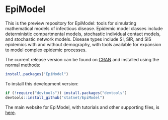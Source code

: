 EpiModel
===============

This is the preview repository for EpiModel: tools for simulating mathematical models of infectious disease. Epidemic model classes include deterministic compartmental models, stochastic individual contact models, and stochastic network models. Disease types include SI, SIR, and SIS epidemics with and without
demography, with tools available for expansion to model complex epidemic processes.

The current release version can be found on [CRAN](http://cran.r-project.org/web/packages/EpiModel/index.html) and installed using the normal methods:
```r
install.packages("EpiModel")
```

To install this development version:
```r
if (!require("devtools")) install.packages("devtools")
devtools::install_github("statnet/EpiModel")
```

The main website for EpiModel, with tutorials and other supporting files, is [here](http://statnet.github.io/EpiModel/).
